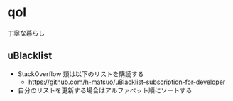 # qol
丁寧な暮らし

## uBlacklist

- StackOverflow 類は以下のリストを購読する
    - https://github.com/h-matsuo/uBlacklist-subscription-for-developer
- 自分のリストを更新する場合はアルファベット順にソートする
